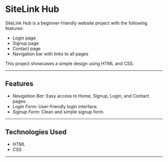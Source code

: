 # SiteLink Hub

SiteLink Hub is a beginner-friendly website project with the following features:
- Login page
- Signup page
- Contact page
- Navigation bar with links to all pages

This project showcases a simple design using HTML and CSS.

---

## Features
- *Navigation Bar*: Easy access to Home, Signup, Login, and Contact pages.
- *Login Form*: User-friendly login interface.
- *Signup Form*: Clean and simple signup form.

---

## Technologies Used
- *HTML*
- *CSS*

---
